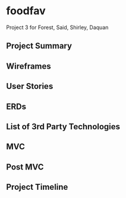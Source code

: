 # foodfav
Project 3 for Forest, Said, Shirley, Daquan

## Project Summary

## Wireframes

## User Stories

## ERDs

## List of 3rd Party Technologies

## MVC

## Post MVC

## Project Timeline
